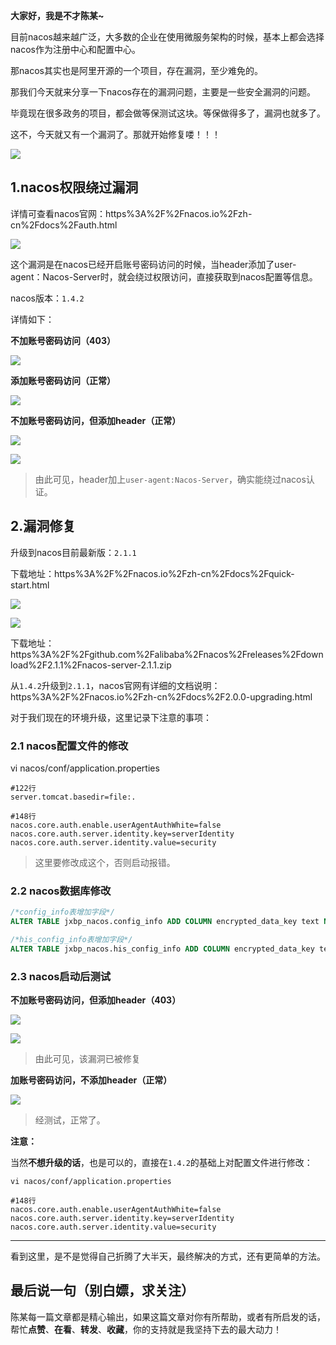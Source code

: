 **大家好，我是不才陈某~**

目前nacos越来越广泛，大多数的企业在使用微服务架构的时候，基本上都会选择nacos作为注册中心和配置中心。

那nacos其实也是阿里开源的一个项目，存在漏洞，至少难免的。

那我们今天就来分享一下nacos存在的漏洞问题，主要是一些安全漏洞的问题。

毕竟现在很多政务的项目，都会做等保测试这块。等保做得多了，漏洞也就多了。

这不，今天就又有一个漏洞了。那就开始修复喽！！！

![](https://www.java-family.cn/BlogImage/20221113202033.png)



## 1.nacos权限绕过漏洞

详情可查看nacos官网：https%3A%2F%2Fnacos.io%2Fzh-cn%2Fdocs%2Fauth.html

![](https://www.java-family.cn/BlogImage/20221113202037.png)

这个漏洞是在nacos已经开启账号密码访问的时候，当header添加了user-agent：Nacos-Server时，就会绕过权限访问，直接获取到nacos配置等信息。

nacos版本：`1.4.2`

详情如下：

**不加账号密码访问（403）**

![](https://www.java-family.cn/BlogImage/20221113202042.png)

**添加账号密码访问（正常）**

![](https://www.java-family.cn/BlogImage/20221113202046.png)

**不加账号密码访问，但添加header（正常）**

![](https://www.java-family.cn/BlogImage/20221113202050.png)

![](https://www.java-family.cn/BlogImage/20221113202218.png)

> 由此可见，header加上`user-agent:Nacos-Server`，确实能绕过nacos认证。

## 2.漏洞修复

升级到nacos目前最新版：`2.1.1`

下载地址：https%3A%2F%2Fnacos.io%2Fzh-cn%2Fdocs%2Fquick-start.html

![](https://www.java-family.cn/BlogImage/20221113202111.png)

![](https://www.java-family.cn/BlogImage/20221113202115.png)

下载地址：https%3A%2F%2Fgithub.com%2Falibaba%2Fnacos%2Freleases%2Fdownload%2F2.1.1%2Fnacos-server-2.1.1.zip

从`1.4.2`升级到`2.1.1`，nacos官网有详细的文档说明：https%3A%2F%2Fnacos.io%2Fzh-cn%2Fdocs%2F2.0.0-upgrading.html

对于我们现在的环境升级，这里记录下注意的事项：

### 2.1 nacos配置文件的修改

vi nacos/conf/application.properties

```properties
#122行
server.tomcat.basedir=file:.

#148行
nacos.core.auth.enable.userAgentAuthWhite=false
nacos.core.auth.server.identity.key=serverIdentity
nacos.core.auth.server.identity.value=security
```

> 这里要修改成这个，否则启动报错。

### 2.2 nacos数据库修改

```sql
/*config_info表增加字段*/
ALTER TABLE jxbp_nacos.config_info ADD COLUMN encrypted_data_key text NULL COMMENT '秘钥';

/*his_config_info表增加字段*/
ALTER TABLE jxbp_nacos.his_config_info ADD COLUMN encrypted_data_key text NULL COMMENT '秘钥';
```

### 2.3 nacos启动后测试

**不加账号密码访问，但添加header（403）**

![](https://www.java-family.cn/BlogImage/20221113202120.png)

![](https://www.java-family.cn/BlogImage/20221113202125.png)

> 由此可见，该漏洞已被修复

**加账号密码访问，不添加header（正常）**

![](https://www.java-family.cn/BlogImage/20221113202131.png)

> 经测试，正常了。

**注意：**

当然**不想升级的话**，也是可以的，直接在`1.4.2`的基础上对配置文件进行修改：

`vi nacos/conf/application.properties`

```properties
#148行
nacos.core.auth.enable.userAgentAuthWhite=false
nacos.core.auth.server.identity.key=serverIdentity
nacos.core.auth.server.identity.value=security
```

------

看到这里，是不是觉得自己折腾了大半天，最终解决的方式，还有更简单的方法。

## 最后说一句（别白嫖，求关注）

陈某每一篇文章都是精心输出，如果这篇文章对你有所帮助，或者有所启发的话，帮忙**点赞**、**在看**、**转发**、**收藏**，你的支持就是我坚持下去的最大动力！
